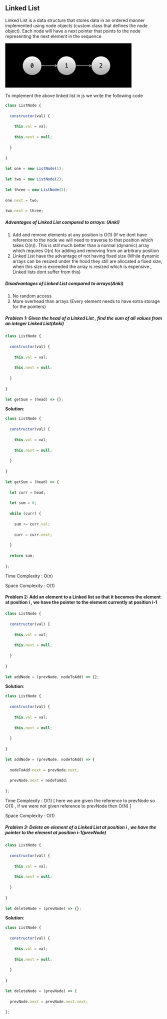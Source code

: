 ## Linked List 

Linked List is a data structure that stores data in an ordered manner implemented using node objects (custom class that defines the node object). Each node will have a next pointer that points to the node representing the next element in the sequence

<img src="../../../assets/linked-list.png" alt="linked-list" style="zoom:50%;" />

To implement the above linked list in js we write the following code 

```js
class ListNode {

  constructor(val) {

    this.val = val;

    this.next = null;

  }

}

let one = new ListNode(1);

let two = new ListNode(2);

let three = new ListNode(3);

one.next = two;

two.next = three;
```

##### Advantages of Linked List compared to arrays: (Anki)

1. Add and remove elements at any position is O(1) (If we dont have reference to the node we will need to traverse to that position which takes O(n)). This is still much better than a normal (dynamic) array which requires O(n) for adding and removing from an arbitrary position
2. Linked List have the advantage of not having fixed size (While dynamic arrays can be resized under the hood they still are allocated a fixed size, when this size is exceeded the array is resized which is expensive , Linked lists dont suffer from this)

##### Disadvantages of Linked List compared  to arrays(Anki)

1. No random access
2. More overhead than arrays (Every element needs to have extra storage for the pointers)

##### **Problem 1**: Given the head of a Linked List , find the sum of all values from an integer Linked List(Anki)

```js
class ListNode {

  constructor(val) {

    this.val = val;

    this.next = null;

  }

}

let getSum = (head) => {};
```

**Solution**:

```js
class ListNode {

  constructor(val) {

    this.val = val;

    this.next = null;

  }

}

let getSum = (head) => {

  let curr = head;

  let sum = 0;

  while (curr) {

    sum += curr.val;

    curr = curr.next;

  }

  return sum;

};
```

Time Complexity : O(n)

Space Complexity : O(1)

#### **Problem 2**: Add an element to a Linked list so that it becomes the element at position i , we have the pointer to the element currently at position i-1

```js
class ListNode {

  constructor(val) {

    this.val = val;

    this.next = null;

  }

}

let addNode = (prevNode, nodeToAdd) => {}; 
```

**Solution**:

```js
class ListNode {

  constructor(val) {

    this.val = val;

    this.next = null;

  }

}

let addNode = (prevNode, nodeToAdd) => {

  nodeToAdd.next = prevNode.next;

  prevNode.next = nodeToAdd;

};
```

Time Complexity : O(1) [ here we are given the reference to prevNode so O(1) , if we were not given reference to prevNode then O(N) ]

Space Complexity : O(1)

##### **Problem 3**: Delete an element of a Linked List at position i , we have the pointer to the element at position i-1(prevNode)

```js
class ListNode {

  constructor(val) {

    this.val = val;

    this.next = null;

  }

}

let deleteNode = (prevNode) => {};
```

**Solution**:

```js
class ListNode {

  constructor(val) {

    this.val = val;

    this.next = null;

  }

}

let deleteNode = (prevNode) => {

  prevNode.next = prevNode.next.next;

};
```

